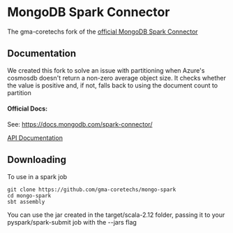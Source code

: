 # MongoDB Spark Connector 

The gma-coretechs fork of the [official MongoDB Spark Connector](https://github.com/mongodb/mongo-spark)

## Documentation

We created this fork to solve an issue with partitioning when Azure's cosmosdb doesn't return a non-zero average object size. It checks whether the value is positive and, if not, falls back to using the document count to partition

#### Official Docs:
See: https://docs.mongodb.com/spark-connector/

[API Documentation](https://www.javadoc.io/doc/org.mongodb.spark/mongo-spark-connector_2.11)

## Downloading
To use in a spark job

```
git clone https://github.com/gma-coretechs/mongo-spark
cd mongo-spark
sbt assembly
```

You can use the jar created in the target/scala-2.12 folder, passing it to your pyspark/spark-submit job with the --jars flag